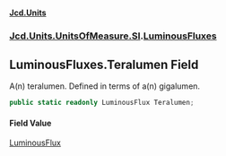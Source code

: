 #### [Jcd.Units](index.md 'index')
### [Jcd.Units.UnitsOfMeasure.SI](Jcd.Units.UnitsOfMeasure.SI.md 'Jcd.Units.UnitsOfMeasure.SI').[LuminousFluxes](Jcd.Units.UnitsOfMeasure.SI.LuminousFluxes.md 'Jcd.Units.UnitsOfMeasure.SI.LuminousFluxes')

## LuminousFluxes.Teralumen Field

A(n) teralumen. Defined in terms of a(n) gigalumen.

```csharp
public static readonly LuminousFlux Teralumen;
```

#### Field Value
[LuminousFlux](Jcd.Units.UnitTypes.LuminousFlux.md 'Jcd.Units.UnitTypes.LuminousFlux')